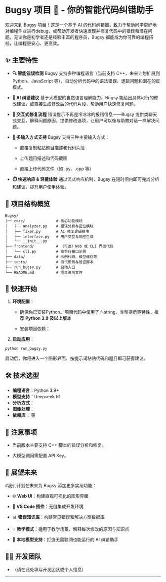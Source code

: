 # Bugsy 项目 🐞 - 你的智能代码纠错助手
欢迎来到 Bugsy 项目！这是一个基于 AI 的代码纠错器，致力于帮助同学更好地对编程作业进行debug，或帮助开发者快速发现并修复代码中的错误和潜在问题。无论你是初学者还是经验丰富的程序员，Bugsy 都能成为你可靠的编程搭档，让编程更安心、更高效。

## ✨ 主要特性
* **🔍 智能错误检测**
Bugsy 支持多种编程语言（当前支持 C++，未来计划扩展到 Python、JavaScript 等），自动分析代码中的语法错误、逻辑问题和潜在的反模式。

* **🧠 AI 纠错建议**
基于大模型的自然语言理解能力，Bugsy 能给出具体可行的修改建议，或直接生成修改后的代码片段，帮助用户快速修复问题。

* **💬 交互式修复流程**
错误提示不再是冷冰冰的报错信息——Bugsy 提供类聊天式交互，解释问题原因，提供修改选项，让用户可以像与助教对话一样解决问题。

* **📎 多输入方式支持**
Bugsy 支持三种主要输入方式：

  * 直接复制粘贴题目描述和代码片段

  * 上传题目描述和代码截图

  * 直接上传代码文件（如 .py、.cpp 等）

* **⏱️ 快速响应 & 轻量体验**
通过流式响应机制，Bugsy 在短时间内即可完成分析和建议，提升用户使用体验。

## 📂 项目结构概览
```
Bugsy/
├── core/              # 核心功能模块
│   ├── analyzer.py    # 错误分析与定位模块
│   ├── fixer.py       # AI 修复逻辑模块
│   ├── interface.py   # 用户交互与响应生成
│   └── __init__.py
├── frontend/          # （可选）Web 或 CLI 界面代码
│   └── cli.py         # 命令行接口示例
├── data/              # 示例代码、模型缓存等
├── tests/             # 测试用例与验证脚本
├── run_bugsy.py       # 启动入口
└── README.md          # 项目说明文件
```

## 🚀 快速开始
1.  **环境配置**：
    *   确保你已安装Python。项目代码中使用了 f-string、类型提示等特性，推荐 **Python 3.9 及以上版本**

    *   安装项目依赖：

2.  **启动应用**：
```
python run_bugsy.py
```
启动后，你将进入一个图形界面，按提示词粘贴代码和题目即可获得建议。

## 🛠️ 技术选型
*   **编程语言**：Python 3.9+
*   **模型支持**：Deepseek R1
*   **分析方式**：
*   **图像处理**：
*   **依赖库**  ：等

## 📝 注意事项
*   当前版本主要支持 C++ 脚本的错误分析和修复。

*   大模型调用需配置 API Key。

## 🔭 展望未来

#我们计划在未来为 Bugsy 添加更多实用功能：

*   🌐 **Web UI**：构建直观可视化的图形界面

*   🧩 **VS Code 插件**：无缝集成开发环境

*   📊 **错误知识库**：构建常见错误和解决方案数据库

*   💡 **教学模式**：适用于教学场景，解释每次修改的原因与知识点

*   🤖 **本地模型支持**：打造无需联网也能运行的 AI 纠错助手

## 🧑‍💻 开发团队
*   （请在此处填写开发团队或个人信息）

---
